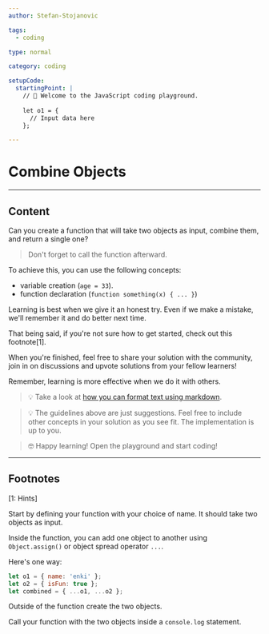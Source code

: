 ```yaml
---
author: Stefan-Stojanovic

tags:
  - coding

type: normal

category: coding

setupCode:
  startingPoint: |
    // 👋 Welcome to the JavaScript coding playground.
    
    let o1 = {
      // Input data here
    };

---
```


# Combine Objects

---

## Content

Can you create a function that will take two objects as input, combine them, and return a single one?

> Don't forget to call the function afterward.

To achieve this, you can use the following concepts:
- variable creation (`age = 33`).
- function declaration (`function something(x) { ... }`)

Learning is best when we give it an honest try. Even if we make a mistake, we'll remember it and do better next time.

That being said, if you're not sure how to get started, check out this footnote[1]. 

When you're finished, feel free to share your solution with the community, join in on discussions and upvote solutions from your fellow learners!

Remember, learning is more effective when we do it with others.

> 💡 Take a look at [how you can format text using markdown](https://www.enki.com/glossary/general/markdown-formatting).

> 💡 The guidelines above are just suggestions. Feel free to include other concepts in your solution as you see fit. The implementation is up to you.

> 🤓 Happy learning! Open the playground and start coding!


---

## Footnotes

[1: Hints]

Start by defining your function with your choice of name. It should take two objects as input.

Inside the function, you can add one object to another using `Object.assign()` or object spread operator `...`.

Here's one way:

```javascript
let o1 = { name: 'enki' };
let o2 = { isFun: true };
let combined = { ...o1, ...o2 };
```

Outside of the function create the two objects.

Call your function with the two objects inside a `console.log` statement.
